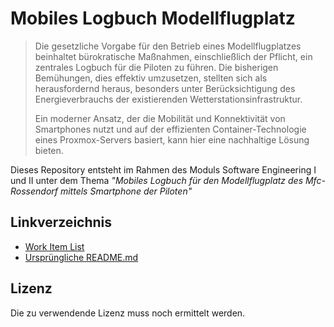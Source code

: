 # Mobiles Logbuch Modellflugplatz

> Die gesetzliche Vorgabe für den Betrieb eines Modellflugplatzes beinhaltet
bürokratische Maßnah­men, einschließlich der Pflicht, ein zentrales Logbuch 
für die Piloten zu führen. Die bisherigen Bemühungen, dies effektiv 
umzusetzen, stellten sich als herausfordernd heraus, besonders unter
Berücksichtigung des Energieverbrauchs der existierenden
Wetterstationsinfrastruktur.
> 
> Ein moder­ner Ansatz, der die Mobilität und Konnektivität von Smartphones nutzt und auf der effizienten Container-Technologie eines Proxmox-Servers basiert, kann hier eine nachhaltige Lösung bieten.

Dieses Repository entsteht im Rahmen des Moduls Software Engineering I und II unter dem Thema *"Mobiles Logbuch für den Modellflugplatz des Mfc-Rossendorf mittels
Smartphone der Piloten"*

## Linkverzeichnis

- [Work Item List](https://github.com/users/jakobkmar/projects/2/views/1?groupedBy%5BcolumnId%5D=65434722)
- [Ursprüngliche README.md](readme_old.md)

## Lizenz

Die zu verwendende Lizenz muss noch ermittelt werden.
